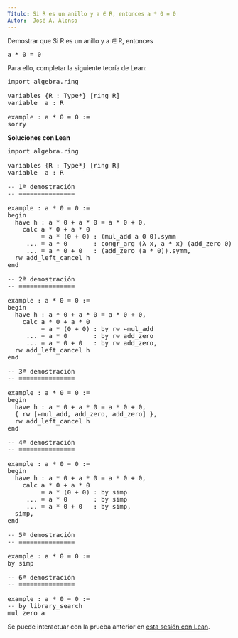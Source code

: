 ```yaml
---
Título: Si R es un anillo y a ∈ R, entonces a * 0 = 0
Autor:  José A. Alonso
---
```


Demostrar que Si R es un anillo y a ∈ R, entonces
<pre lang="text">
a * 0 = 0
</pre>

Para ello, completar la siguiente teoría de Lean:

<pre lang="lean">
import algebra.ring

variables {R : Type*} [ring R]
variable  a : R

example : a * 0 = 0 :=
sorry
</pre>

<b>Soluciones con Lean</b>

<pre lang="lean">
import algebra.ring

variables {R : Type*} [ring R]
variable  a : R

-- 1ª demostración
-- ===============

example : a * 0 = 0 :=
begin
  have h : a * 0 + a * 0 = a * 0 + 0,
    calc a * 0 + a * 0
         = a * (0 + 0) : (mul_add a 0 0).symm
     ... = a * 0       : congr_arg (λ x, a * x) (add_zero 0)
     ... = a * 0 + 0   : (add_zero (a * 0)).symm,
  rw add_left_cancel h
end

-- 2ª demostración
-- ===============

example : a * 0 = 0 :=
begin
  have h : a * 0 + a * 0 = a * 0 + 0,
    calc a * 0 + a * 0
         = a * (0 + 0) : by rw ←mul_add
     ... = a * 0       : by rw add_zero
     ... = a * 0 + 0   : by rw add_zero,
  rw add_left_cancel h
end

-- 3ª demostración
-- ===============

example : a * 0 = 0 :=
begin
  have h : a * 0 + a * 0 = a * 0 + 0,
  { rw [←mul_add, add_zero, add_zero] },
  rw add_left_cancel h
end

-- 4ª demostración
-- ===============

example : a * 0 = 0 :=
begin
  have h : a * 0 + a * 0 = a * 0 + 0,
    calc a * 0 + a * 0
         = a * (0 + 0) : by simp
     ... = a * 0       : by simp
     ... = a * 0 + 0   : by simp,
  simp,
end

-- 5ª demostración
-- ===============

example : a * 0 = 0 :=
by simp

-- 6ª demostración
-- ===============

example : a * 0 = 0 :=
-- by library_search
mul_zero a
</pre>

Se puede interactuar con la prueba anterior en <a href="https://leanprover-community.github.io/lean-web-editor/#url=https://raw.githubusercontent.com/jaalonso/Calculemus/main/src/Producto_por_cero.lean" rel="noopener noreferrer" target="_blank">esta sesión con Lean</a>.
